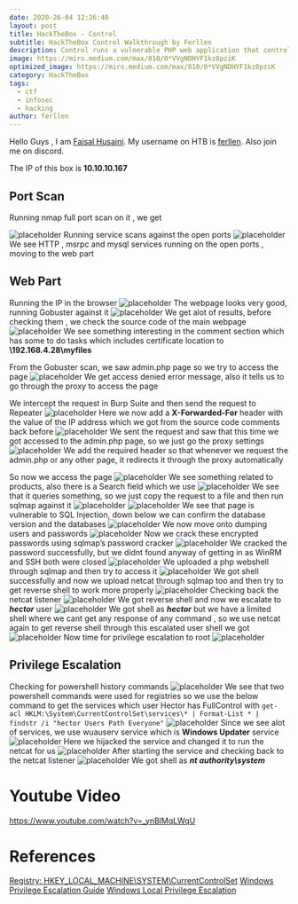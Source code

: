 ```yaml
---
date: 2020-26-04 12:26:40
layout: post
title: HackTheBox - Control
subtitle: HackTheBox Control Walkthrough by Ferllen
description: Control runs a vulnerable PHP web application that controls access to the admin page by checking the X-Forwarded-For HTTP header. By adding the X-Forwarded-For HTTP header with the right IP address we can access the admin page and exploit an SQL injection to write a webshell and get RCE. After pivoting to another user with the credentials found in the MySQL database, we get SYSTEM access by modifying an existing service configuration from the registry. 
image: https://miro.medium.com/max/810/0*VVgNDHYF1kz8pziK
optimized_image: https://miro.medium.com/max/810/0*VVgNDHYF1kz8pziK
category: HackTheBox
tags:
  - ctf
  - infosec
  - hacking
author: ferllen
---
```


Hello Guys , I am <a href="https://twitter.com/_kNgF">Faisal Husaini</a>. My username on HTB is <a href="https://www.hackthebox.eu/home/users/profile/7404">ferllen</a>. Also join me on discord.

The IP of this box is **10.10.10.167**

## Port Scan

Running nmap full port scan on it , we get

![placeholder](https://miro.medium.com/max/573/1*PBjKRxFLzWk3b2Fdwo3NeA.png "Large example image")
Running service scans against the open ports
![placeholder](https://miro.medium.com/max/810/1*YTyrUYDlE4hI-jpwL2HX6w.png "Large example image")
We see HTTP , msrpc and mysql services running on the open ports , moving to the web part

## Web Part

Running the IP in the browser
![placeholder](https://miro.medium.com/max/573/1*znXUj8Vjwg90-9N5dsK-ag.png "Large example image")
The webpage looks very good, running Gobuster against it
![placeholder](https://miro.medium.com/max/810/1*W0z6I1I2pcjq30Jf7gSfKg.png "Large example image")
We get alot of results, before checking them , we check the source code of the main webpage
![placeholder](https://miro.medium.com/max/573/1*BqolBlaj_TVfx-UgcIKCCw.png "Large example image")
We see something interesting in the comment section which has some to do tasks which includes certificate location to **\\192.168.4.28\myfiles**

From the Gobuster scan, we saw admin.php page so we try to access the page
![placeholder](https://miro.medium.com/max/573/1*pnSwvS0dd7nhkj4Fwm36xg.png "Large example image")
We get access denied error message, also it tells us to go through the proxy to access the page

We intercept the request in Burp Suite and then send the request to Repeater
![placeholder](https://miro.medium.com/max/810/1*RDQY6pguOCjSIrKZiCbkAg.png "Large example image")
Here we now add a **X-Forwarded-For** header with the value of the IP address which we got from the source code comments back before
![placeholder](https://miro.medium.com/max/810/1*6qtfQMovzuIUZR7v7lfHbQ.png "Large example image")
We sent the request and saw that this time we got accessed to the admin.php page, so we just go the proxy settings
![placeholder](https://miro.medium.com/max/810/1*jCksez1zZ6a0MCXQ62_bow.png "Large example image")
We add the required header so that whenever we request the admin.php or any other page, it redirects it through the proxy automatically

So now we access the page
![placeholder](https://miro.medium.com/max/810/1*7fIX2HXnS-OO4gyV7U20_Q.png "Large example image")
We see something related to products, also there is a Search field which we use
![placeholder](https://miro.medium.com/max/810/1*pUyTa7dlxOY6AXCilozgdQ.png "Large example image")
We see that it queries something, so we just copy the request to a file and then run sqlmap against it
![placeholder](https://miro.medium.com/max/810/1*-Zq7bdu2pRUYI89Tozha8Q.png "Large example image")
![placeholder](https://miro.medium.com/max/810/1*5Nk83PYj1D7y4zbKN9qFvA.png "Large example image")
We see that page is vulnerable to SQL Injection, down below we can confirm the database version and the databases
![placeholder](https://miro.medium.com/max/459/1*GYc8EdqS1rV8LoqX9SXeVg.png "Large example image")
We now move onto dumping users and passwords
![placeholder](https://miro.medium.com/max/810/1*tnuiEMOzKoP2kVUwdcg5JQ.png "Large example image")
Now we crack these encrypted passwords using sqlmap’s password cracker
![placeholder](https://miro.medium.com/max/573/1*BeOIL64qvCYQFzpXhlbt5A.png "Large example image")
We cracked the password successfully, but we didnt found anyway of getting in as WinRM and SSH both were closed
![placeholder](https://miro.medium.com/max/810/1*v3jclkAvZZCinuJRk5cauA.png "Large example image")
We uploaded a php webshell through sqlmap and then try to access it
![placeholder](https://miro.medium.com/max/494/1*F9SrX3uzOL-RRu8hciy6nw.png "Large example image")
We got shell successfully and now we upload netcat through sqlmap too and then try to get reverse shell to work more properly
![placeholder](https://miro.medium.com/max/810/1*rHvcBqekcgJPu8_YGMCsoA.png "Large example image")
Checking back the netcat listener
![placeholder](https://miro.medium.com/max/494/1*qZFAdZf6T_2Z4FWN4EVYnA.png "Large example image")
We got reverse shell and now we escalate to ***hector*** user
![placeholder](https://miro.medium.com/max/573/1*HgR7RI6201pm6KC9Z_DfXQ.png "Large example image")
We got shell as ***hector*** but we have a limited shell where we cant get any response of any command , so we use netcat again to get reverse shell through this escalated user shell we got
![placeholder](https://miro.medium.com/max/573/1*dBIfgqRKjdc60hGYjYJ9-A.png "Large example image")
Now time for privilege escalation to root
![placeholder](https://placehold.it/800x400 "Large example image")
## Privilege Escalation

Checking for powershell history commands
![placeholder](https://miro.medium.com/max/573/1*Uw12KPGfGnM6_3IoYy0WJw.png "Large example image")
We see that two powershell commands were used for registries so we use the below command to get the services which user Hector has FullControl with
`get-acl HKLM:\System\CurrentControlSet\services\* | Format-List * | findstr /i "hector Users Path Everyone"`
![placeholder](https://miro.medium.com/max/810/1*pKH6cdcpJcrzRcBTgebHow.png "Large example image")
Since we see alot of services, we use wuauserv service which is **Windows Updater** service
![placeholder](https://miro.medium.com/max/810/1*_I0crVKCf4nyVtommAdeGQ.png "Large example image")
Here we hijacked the service and changed it to run the netcat for us
![placeholder](https://miro.medium.com/max/494/1*UUobjJ4vpPN-AxQacQF6Wg.png "Large example image")
After starting the service and checking back to the netcat listener
![placeholder](https://miro.medium.com/max/494/1*7us7pUKeufCulxiUVMI3Kg.png "Large example image")
We got shell as ***nt authority\system***

# Youtube Video
https://www.youtube.com/watch?v=_ynBlMqLWqU

# References
<a href="https://renenyffenegger.ch/notes/Windows/registry/tree/HKEY_LOCAL_MACHINE/System/CurrentControlSet/index">Registry: HKEY_LOCAL_MACHINE\SYSTEM\CurrentControlSet</a>
<a href="https://www.absolomb.com/2018-01-26-Windows-Privilege-Escalation-Guide/">Windows Privilege Escalation Guide</a>
<a href="https://book.hacktricks.xyz/windows/windows-local-privilege-escalation">Windows Local Privilege Escalation</a>









